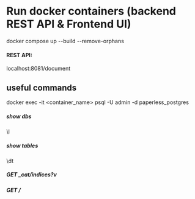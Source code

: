 # Run docker containers (backend REST API & Frontend UI) 
docker compose up --build --remove-orphans

#### REST API:
localhost:8081/document



##  useful commands
docker exec -it <container_name> psql -U admin -d paperless_postgres

##### show dbs
\l
##### show tables
\dt




##### GET _cat/indices?v
##### GET /<index-name>



